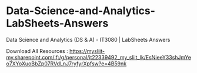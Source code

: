 # Data-Science-and-Analytics-LabSheets-Answers
Data Science and Analytics (DS &amp; A) - IT3080 | LabSheets Answers

Download All Resources : https://mysliit-my.sharepoint.com/:f:/g/personal/it22339492_my_sliit_lk/EsNieeY33shJmYeo7XYoXuoBbZp07RVdLnJ7ryfyrXpfsw?e=4B59nk
